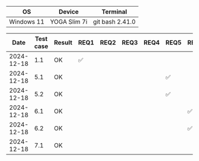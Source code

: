 | OS | Device | Terminal |
|----|--------|----------|
| Windows 11 | YOGA Slim 7i | git bash 2.41.0 |

| Date | Test case | Result | REQ1 | REQ2 | REQ3 | REQ4 | REQ5 | REQ6 | REQ7 | REQ8 |
|------|-----------|--------|------|------|------|------|------|------|------|------|
| 2024-12-18 | 1.1 |   OK   |  ✅  |      |      |      |      |      |      |      |
| 2024-12-18 | 5.1 |   OK   |      |      |      |      |  ✅  |      |      |      |
| 2024-12-18 | 5.2 |   OK   |      |      |      |      |  ✅  |      |      |      |
| 2024-12-18 | 6.1 |   OK   |      |      |      |      |      |  ✅  |      |      |
| 2024-12-18 | 6.2 |   OK   |      |      |      |      |      |  ✅  |      |      |
| 2024-12-18 | 7.1 |   OK   |      |      |      |      |      |      |  ✅  |      |

